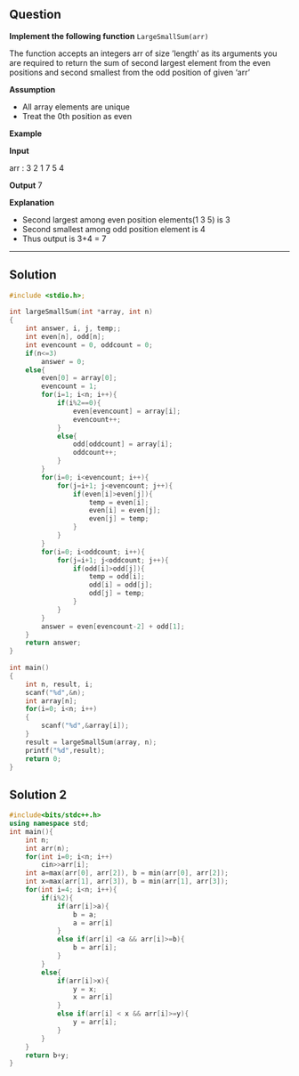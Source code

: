 ## Question

**Implement the following function**
`LargeSmallSum(arr)`

The function accepts an integers arr of size ’length’ as its arguments you are required to return the sum of second largest  element from the even positions and second smallest from the odd position of given ‘arr’

**Assumption**
- All array elements are unique
- Treat the 0th position as even

**Example**

**Input**

arr : 3 2 1 7 5 4

**Output**
7

**Explanation**
- Second largest among even position elements(1 3 5) is 3
- Second smallest among odd position element is 4
- Thus output is 3+4 = 7
___
## Solution

```c
#include <stdio.h>;
 
int largeSmallSum(int *array, int n)
{
    int answer, i, j, temp;;
    int even[n], odd[n];
    int evencount = 0, oddcount = 0;
    if(n<=3)
        answer = 0;
    else{
        even[0] = array[0];
        evencount = 1;
        for(i=1; i<n; i++){
            if(i%2==0){
                even[evencount] = array[i];
                evencount++;
            }
            else{
                odd[oddcount] = array[i];
                oddcount++;
            }  
        }
        for(i=0; i<evencount; i++){
            for(j=i+1; j<evencount; j++){
                if(even[i]>even[j]){
                    temp = even[i];
                    even[i] = even[j];
                    even[j] = temp;
                }
            }
        }
        for(i=0; i<oddcount; i++){
            for(j=i+1; j<oddcount; j++){
                if(odd[i]>odd[j]){
                    temp = odd[i];
                    odd[i] = odd[j];
                    odd[j] = temp;
                }
            }
        }
        answer = even[evencount-2] + odd[1];
    }
    return answer;
}
 
int main()
{
    int n, result, i;
    scanf("%d",&n);
    int array[n];
    for(i=0; i<n; i++)
    {
        scanf("%d",&array[i]);
    }
    result = largeSmallSum(array, n);
    printf("%d",result);
    return 0;
}
```

## Solution 2

```c++
#include<bits/stdc++.h>
using namespace std;
int main(){
    int n;
    int arr(n);
    for(int i=0; i<n; i++)
        cin>>arr[i];
    int a=max(arr[0], arr[2]), b = min(arr[0], arr[2]);
    int x=max(arr[1], arr[3]), b = min(arr[1], arr[3]);
    for(int i=4; i<n; i++){
        if(i%2){
            if(arr[i]>a){
                b = a;
                a = arr[i]
            }
            else if(arr[i] <a && arr[i]>=b){
                b = arr[i];
            }
        }
        else{
            if(arr[i]>x){
                y = x;
                x = arr[i]
            }
            else if(arr[i] < x && arr[i]>=y){
                y = arr[i];
            }
        }
    }
    return b+y;
}
```